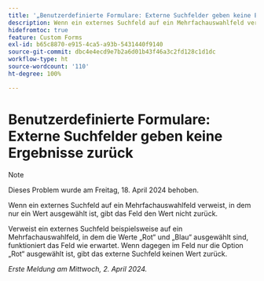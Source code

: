 ```yaml
---
title: '„Benutzerdefinierte Formulare: Externe Suchfelder geben keine Ergebnisse zurück“'
description: Wenn ein externes Suchfeld auf ein Mehrfachauswahlfeld verweist, in dem nur ein Wert ausgewählt ist, gibt das Feld den Wert nicht zurück.
hidefromtoc: true
feature: Custom Forms
exl-id: b65c8870-e915-4ca5-a93b-5431440f9140
source-git-commit: dbc4e4ecd9e7b2a6d01b43f46a3c2fd128c1d1dc
workflow-type: ht
source-wordcount: '110'
ht-degree: 100%

---
```


# Benutzerdefinierte Formulare: Externe Suchfelder geben keine Ergebnisse zurück

>[!NOTE]
>
>Dieses Problem wurde am Freitag, 18. April 2024 behoben.

Wenn ein externes Suchfeld auf ein Mehrfachauswahlfeld verweist, in dem nur ein Wert ausgewählt ist, gibt das Feld den Wert nicht zurück.

Verweist ein externes Suchfeld beispielsweise auf ein Mehrfachauswahlfeld, in dem die Werte „Rot“ und „Blau“ ausgewählt sind, funktioniert das Feld wie erwartet. Wenn dagegen im Feld nur die Option „Rot“ ausgewählt ist, gibt das externe Suchfeld keinen Wert zurück.

_Erste Meldung am Mittwoch, 2. April 2024._
